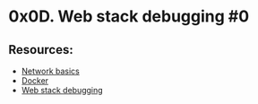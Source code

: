 # 	0x0D. Web stack debugging #0

## Resources:

* [Network basics](https://intranet.hbtn.io/concepts/33)
* [Docker](https://intranet.hbtn.io/concepts/65)
* [Web stack debugging](https://intranet.hbtn.io/concepts/68)

